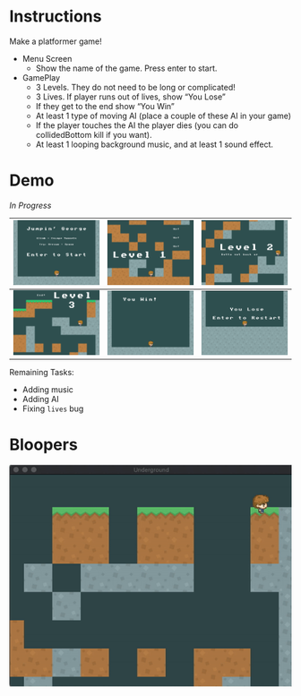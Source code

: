 # Instructions
Make a platformer game!

- Menu Screen
  - Show the name of the game. Press enter to start.
- GamePlay
  - 3 Levels. They do not need to be long or complicated!
  - 3 Lives. If player runs out of lives, show “You Lose”
  - If they get to the end show “You Win”
  - At least 1 type of moving AI  (place a couple of these AI in your game)
  - If the player touches the AI the player dies (you can do collidedBottom kill if you want). 
  - At least 1 looping background music, and at least 1 sound effect.

# Demo
*In Progress*

| ![](demos/menu.png) | ![](demos/level1.png) | ![](demos/level2.png) |
| - | - | - |
| ![](demos/level3.png) | ![](demos/win.png) | ![](demos/lose.png) |

Remaining Tasks:
- Adding music
- Adding AI
- Fixing `lives` bug

# Bloopers
![blooper](demos/blooper-1.gif)
